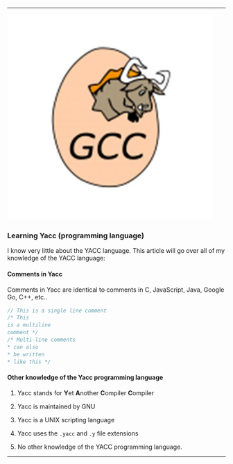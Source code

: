 
***

![GCC.jpeg](/GCC.jpeg)

### Learning Yacc (programming language)

I know very little about the YACC language. This article will go over all of my knowledge of the YACC language:

#### Comments in Yacc

Comments in Yacc are identical to comments in C, JavaScript, Java, Google Go, C++, etc..

```yacc
// This is a single line comment
/* This
is a multiline
comment */
/* Multi-line comments
* can also
* be written
* like this */
```

#### Other knowledge of the Yacc programming language

1. Yacc stands for **Y**et **A**nother **C**ompiler **C**ompiler

2. Yacc is maintained by GNU

3. Yacc is a UNIX scripting language

4. Yacc uses the `.yacc` and `.y` file extensions

5. No other knowledge of the YACC programming language.

***
